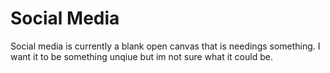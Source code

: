# Social Media
Social media is currently a blank open canvas that is needings something. I want it to be something unqiue but im not sure what it could be.

